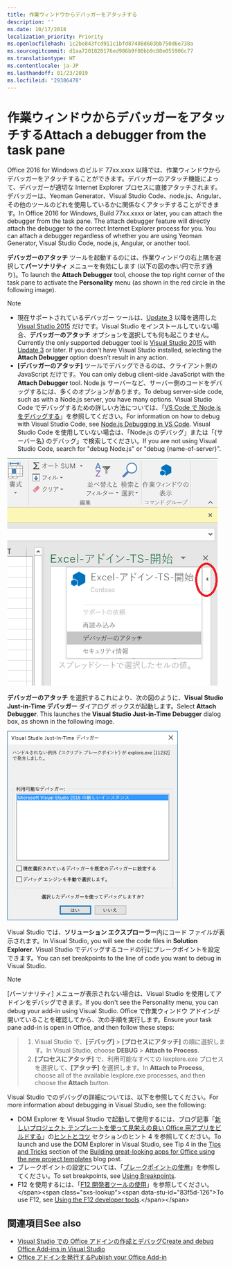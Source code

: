 ```yaml
---
title: 作業ウィンドウからデバッガーをアタッチする
description: ''
ms.date: 10/17/2018
localization_priority: Priority
ms.openlocfilehash: 1c2be843fcd911c1bfd87408d603bb750d6e738a
ms.sourcegitcommit: d1aa7201820176ed986b9f00bb9c88e055906c77
ms.translationtype: HT
ms.contentlocale: ja-JP
ms.lasthandoff: 01/23/2019
ms.locfileid: "29386478"
---
```

# <a name="attach-a-debugger-from-the-task-pane"></a><span data-ttu-id="83f5d-102">作業ウィンドウからデバッガーをアタッチする</span><span class="sxs-lookup"><span data-stu-id="83f5d-102">Attach a debugger from the task pane</span></span>

<span data-ttu-id="83f5d-p101">Office 2016 for Windows のビルド 77xx.xxxx 以降では、作業ウィンドウからデバッガーをアタッチすることができます。デバッガーのアタッチ機能によって、デバッガーが適切な Internet Explorer プロセスに直接アタッチされます。デバッガーは、Yeoman Generator、Visual Studio Code、node.js、Angular、その他のツールのどれを使用しているかに関係なくアタッチすることができます。</span><span class="sxs-lookup"><span data-stu-id="83f5d-p101">In Office 2016 for Windows, Build 77xx.xxxx or later, you can attach the debugger from the task pane. The attach debugger feature will directly attach the debugger to the correct Internet Explorer process for you. You can attach a debugger regardless of whether you are using Yeoman Generator, Visual Studio Code, node.js, Angular, or another tool.</span></span> 

<span data-ttu-id="83f5d-106">**デバッガーのアタッチ** ツールを起動するのには、作業ウィンドウの右上隅を選択して**パーソナリティ** メニューを有効にします (以下の図の赤い円で示す通り)。</span><span class="sxs-lookup"><span data-stu-id="83f5d-106">To launch the **Attach Debugger** tool, choose the top right corner of the task pane to activate the **Personality** menu (as shown in the red circle in the following image).</span></span>   

> [!NOTE]
> - <span data-ttu-id="83f5d-p102">現在サポートされているデバッガー ツールは、[Update 3](https://msdn.microsoft.com/library/mt752379.aspx) 以降を適用した [Visual Studio 2015](https://www.visualstudio.com/downloads/) だけです。Visual Studio をインストールしていない場合、**デバッガーのアタッチ** オプションを選択しても何も起こりません。</span><span class="sxs-lookup"><span data-stu-id="83f5d-p102">Currently the only supported debugger tool is [Visual Studio 2015](https://www.visualstudio.com/downloads/) with [Update 3](https://msdn.microsoft.com/library/mt752379.aspx) or later. If you don't have Visual Studio installed, selecting the **Attach Debugger** option doesn’t result in any action.</span></span>   
> - <span data-ttu-id="83f5d-109">**[デバッガーのアタッチ]** ツールでデバッグできるのは、クライアント側の JavaScript だけです。</span><span class="sxs-lookup"><span data-stu-id="83f5d-109">You can only debug client-side JavaScript with the **Attach Debugger** tool.</span></span> <span data-ttu-id="83f5d-110">Node.js サーバーなど、サーバー側のコードをデバッグするには、多くのオプションがあります。</span><span class="sxs-lookup"><span data-stu-id="83f5d-110">To debug server-side code, such as with a Node.js server, you have many options.</span></span> <span data-ttu-id="83f5d-111">Visual Studio Code でデバッグするための詳しい方法については、「[VS Code で Node.js をデバッグする](https://code.visualstudio.com/docs/nodejs/nodejs-debugging)」を参照してください。</span><span class="sxs-lookup"><span data-stu-id="83f5d-111">For information on how to debug with Visual Studio Code, see [Node.js Debugging in VS Code](https://code.visualstudio.com/docs/nodejs/nodejs-debugging).</span></span> <span data-ttu-id="83f5d-112">Visual Studio Code を使用していない場合は、「Node.js のデバッグ」または「{サーバー名} のデバッグ」で検索してください。</span><span class="sxs-lookup"><span data-stu-id="83f5d-112">If you are not using Visual Studio Code, search for "debug Node.js" or "debug {name-of-server}".</span></span>

![[デバッガーのアタッチ] メニューのスクリーンショット](../images/attach-debugger.png)

<span data-ttu-id="83f5d-p104">**デバッガーのアタッチ** を選択するこれにより、次の図のように、**Visual Studio Just-in-Time デバッガー** ダイアログ ボックスが起動します。</span><span class="sxs-lookup"><span data-stu-id="83f5d-p104">Select **Attach Debugger**. This launches the **Visual Studio Just-in-Time Debugger** dialog box, as shown in the following image.</span></span> 

![Visual Studio JIT デバッガー ダイアログのスクリーンショット](../images/visual-studio-debugger.png)

<span data-ttu-id="83f5d-117">Visual Studio では、**ソリューション エクスプローラー**内にコード ファイルが表示されます。</span><span class="sxs-lookup"><span data-stu-id="83f5d-117">In Visual Studio, you will see the code files in **Solution Explorer**.</span></span>   <span data-ttu-id="83f5d-118">Visual Studio でデバッグするコードの行にブレークポイントを設定できます。</span><span class="sxs-lookup"><span data-stu-id="83f5d-118">You can set breakpoints to the line of code you want to debug in Visual Studio.</span></span>

> [!NOTE]
> <span data-ttu-id="83f5d-119">[パーソナリティ] メニューが表示されない場合は、Visual Studio を使用してアドインをデバッグできます。</span><span class="sxs-lookup"><span data-stu-id="83f5d-119">If you don't see the Personality menu, you can debug your add-in using Visual Studio.</span></span> <span data-ttu-id="83f5d-120">Office で作業ウィンドウ アドインが開いていることを確認してから、次の手順を実行します。</span><span class="sxs-lookup"><span data-stu-id="83f5d-120">Ensure your task pane add-in is open in Office, and then follow these steps:</span></span>

> 1. <span data-ttu-id="83f5d-121">Visual Studio で、**[デバッグ]** > **[プロセスにアタッチ]** の順に選択します。</span><span class="sxs-lookup"><span data-stu-id="83f5d-121">In Visual Studio, choose **DEBUG** > **Attach to Process**.</span></span>
> 2. <span data-ttu-id="83f5d-122">**[プロセスにアタッチ]** で、利用可能なすべての Iexplore.exe プロセスを選択して、**[アタッチ]** を選択します。</span><span class="sxs-lookup"><span data-stu-id="83f5d-122">In **Attach to Process**, choose all of the available Iexplore.exe processes, and then choose the **Attach** button.</span></span>

<span data-ttu-id="83f5d-123">Visual Studio でのデバッグの詳細については、以下を参照してください。</span><span class="sxs-lookup"><span data-stu-id="83f5d-123">For more information about debugging in Visual Studio, see the following:</span></span>

-   <span data-ttu-id="83f5d-124">DOM Explorer を Visual Studio で起動して使用するには、ブログ記事「[新しいプロジェクト テンプレートを使って見栄えの良い Office 用アプリをビルドする](https://blogs.msdn.microsoft.com/officeapps/2013/04/16/building-great-looking-apps-for-office-using-the-new-project-templates)」の[ヒントとコツ](https://blogs.msdn.microsoft.com/officeapps/2013/04/16/building-great-looking-apps-for-office-using-the-new-project-templates/#tips_tricks) セクションのヒント 4 を参照してください。</span><span class="sxs-lookup"><span data-stu-id="83f5d-124">To launch and use the DOM Explorer in Visual Studio, see Tip 4 in the [Tips and Tricks](https://blogs.msdn.microsoft.com/officeapps/2013/04/16/building-great-looking-apps-for-office-using-the-new-project-templates/#tips_tricks) section of the [Building great-looking apps for Office using the new project templates](https://blogs.msdn.microsoft.com/officeapps/2013/04/16/building-great-looking-apps-for-office-using-the-new-project-templates) blog post.</span></span>
-   <span data-ttu-id="83f5d-125">ブレークポイントの設定については、「[ブレークポイントの使用](https://docs.microsoft.com/visualstudio/debugger/using-breakpoints?view=vs-2015)」を参照してください。</span><span class="sxs-lookup"><span data-stu-id="83f5d-125">To set breakpoints, see [Using Breakpoints](https://docs.microsoft.com/visualstudio/debugger/using-breakpoints?view=vs-2015).</span></span>
-   <span data-ttu-id="83f5d-126">F12 を使用するには、「[F12 開発者ツールの使用](https://docs.microsoft.com/previous-versions/windows/internet-explorer/ie-developer/samples/bg182326(v=vs.85))」を参照してください。</span><span class="sxs-lookup"><span data-stu-id="83f5d-126">To use F12, see [Using the F12 developer tools](https://docs.microsoft.com/previous-versions/windows/internet-explorer/ie-developer/samples/bg182326(v=vs.85)).</span></span>

## <a name="see-also"></a><span data-ttu-id="83f5d-127">関連項目</span><span class="sxs-lookup"><span data-stu-id="83f5d-127">See also</span></span>

- [<span data-ttu-id="83f5d-128">Visual Studio での Office アドインの作成とデバッグ</span><span class="sxs-lookup"><span data-stu-id="83f5d-128">Create and debug Office Add-ins in Visual Studio</span></span>](../develop/create-and-debug-office-add-ins-in-visual-studio.md)
- [<span data-ttu-id="83f5d-129">Office アドインを発行する</span><span class="sxs-lookup"><span data-stu-id="83f5d-129">Publish your Office Add-in</span></span>](../publish/publish.md)
